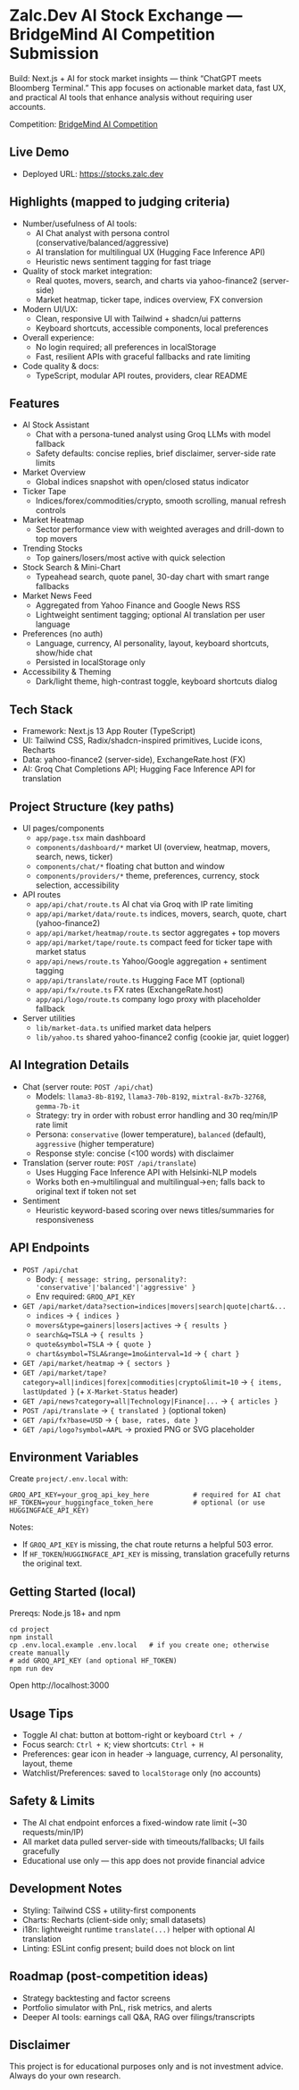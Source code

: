 # Zalc.Dev AI Stock Exchange — BridgeMind AI Competition Submission

Build: Next.js + AI for stock market insights — think “ChatGPT meets Bloomberg Terminal.” This app focuses on actionable market data, fast UX, and practical AI tools that enhance analysis without requiring user accounts.

Competition: [BridgeMind AI Competition](https://www.bridgemind.ai/competition)


## Live Demo

- Deployed URL: https://stocks.zalc.dev


## Highlights (mapped to judging criteria)

- Number/usefulness of AI tools: 
  - AI Chat analyst with persona control (conservative/balanced/aggressive)
  - AI translation for multilingual UX (Hugging Face Inference API)
  - Heuristic news sentiment tagging for fast triage
- Quality of stock market integration: 
  - Real quotes, movers, search, and charts via yahoo-finance2 (server-side)
  - Market heatmap, ticker tape, indices overview, FX conversion
- Modern UI/UX: 
  - Clean, responsive UI with Tailwind + shadcn/ui patterns
  - Keyboard shortcuts, accessible components, local preferences
- Overall experience: 
  - No login required; all preferences in localStorage
  - Fast, resilient APIs with graceful fallbacks and rate limiting
- Code quality & docs:
  - TypeScript, modular API routes, providers, clear README


## Features

- AI Stock Assistant
  - Chat with a persona-tuned analyst using Groq LLMs with model fallback
  - Safety defaults: concise replies, brief disclaimer, server-side rate limits
- Market Overview
  - Global indices snapshot with open/closed status indicator
- Ticker Tape
  - Indices/forex/commodities/crypto, smooth scrolling, manual refresh controls
- Market Heatmap
  - Sector performance view with weighted averages and drill-down to top movers
- Trending Stocks
  - Top gainers/losers/most active with quick selection
- Stock Search & Mini-Chart
  - Typeahead search, quote panel, 30-day chart with smart range fallbacks
- Market News Feed
  - Aggregated from Yahoo Finance and Google News RSS
  - Lightweight sentiment tagging; optional AI translation per user language
- Preferences (no auth)
  - Language, currency, AI personality, layout, keyboard shortcuts, show/hide chat
  - Persisted in localStorage only
- Accessibility & Theming
  - Dark/light theme, high-contrast toggle, keyboard shortcuts dialog


## Tech Stack

- Framework: Next.js 13 App Router (TypeScript)
- UI: Tailwind CSS, Radix/shadcn-inspired primitives, Lucide icons, Recharts
- Data: yahoo-finance2 (server-side), ExchangeRate.host (FX)
- AI: Groq Chat Completions API; Hugging Face Inference API for translation


## Project Structure (key paths)

- UI pages/components
  - `app/page.tsx` main dashboard
  - `components/dashboard/*` market UI (overview, heatmap, movers, search, news, ticker)
  - `components/chat/*` floating chat button and window
  - `components/providers/*` theme, preferences, currency, stock selection, accessibility
- API routes
  - `app/api/chat/route.ts` AI chat via Groq with IP rate limiting
  - `app/api/market/data/route.ts` indices, movers, search, quote, chart (yahoo-finance2)
  - `app/api/market/heatmap/route.ts` sector aggregates + top movers
  - `app/api/market/tape/route.ts` compact feed for ticker tape with market status
  - `app/api/news/route.ts` Yahoo/Google aggregation + sentiment tagging
  - `app/api/translate/route.ts` Hugging Face MT (optional)
  - `app/api/fx/route.ts` FX rates (ExchangeRate.host)
  - `app/api/logo/route.ts` company logo proxy with placeholder fallback
- Server utilities
  - `lib/market-data.ts` unified market data helpers
  - `lib/yahoo.ts` shared yahoo-finance2 config (cookie jar, quiet logger)


## AI Integration Details

- Chat (server route: `POST /api/chat`)
  - Models: `llama3-8b-8192`, `llama3-70b-8192`, `mixtral-8x7b-32768`, `gemma-7b-it`
  - Strategy: try in order with robust error handling and 30 req/min/IP rate limit
  - Persona: `conservative` (lower temperature), `balanced` (default), `aggressive` (higher temperature)
  - Response style: concise (<100 words) with disclaimer
- Translation (server route: `POST /api/translate`)
  - Uses Hugging Face Inference API with Helsinki-NLP models
  - Works both en→multilingual and multilingual→en; falls back to original text if token not set
- Sentiment
  - Heuristic keyword-based scoring over news titles/summaries for responsiveness


## API Endpoints

- `POST /api/chat`
  - Body: `{ message: string, personality?: 'conservative'|'balanced'|'aggressive' }`
  - Env required: `GROQ_API_KEY`
- `GET /api/market/data?section=indices|movers|search|quote|chart&...`
  - `indices` → `{ indices }`
  - `movers&type=gainers|losers|actives` → `{ results }`
  - `search&q=TSLA` → `{ results }`
  - `quote&symbol=TSLA` → `{ quote }`
  - `chart&symbol=TSLA&range=1mo&interval=1d` → `{ chart }`
- `GET /api/market/heatmap` → `{ sectors }`
- `GET /api/market/tape?category=all|indices|forex|commodities|crypto&limit=10` → `{ items, lastUpdated }` (+ `X-Market-Status` header)
- `GET /api/news?category=all|Technology|Finance|...` → `{ articles }`
- `POST /api/translate` → `{ translated }` (optional token)
- `GET /api/fx?base=USD` → `{ base, rates, date }`
- `GET /api/logo?symbol=AAPL` → proxied PNG or SVG placeholder


## Environment Variables

Create `project/.env.local` with:

```
GROQ_API_KEY=your_groq_api_key_here           # required for AI chat
HF_TOKEN=your_huggingface_token_here          # optional (or use HUGGINGFACE_API_KEY)
```

Notes:
- If `GROQ_API_KEY` is missing, the chat route returns a helpful 503 error.
- If `HF_TOKEN`/`HUGGINGFACE_API_KEY` is missing, translation gracefully returns the original text.


## Getting Started (local)

Prereqs: Node.js 18+ and npm

```
cd project
npm install
cp .env.local.example .env.local   # if you create one; otherwise create manually
# add GROQ_API_KEY (and optional HF_TOKEN)
npm run dev
```

Open http://localhost:3000


## Usage Tips

- Toggle AI chat: button at bottom-right or keyboard `Ctrl + /`
- Focus search: `Ctrl + K`; view shortcuts: `Ctrl + H`
- Preferences: gear icon in header → language, currency, AI personality, layout, theme
- Watchlist/Preferences: saved to `localStorage` only (no accounts)


## Safety & Limits

- The AI chat endpoint enforces a fixed-window rate limit (~30 requests/min/IP)
- All market data pulled server-side with timeouts/fallbacks; UI fails gracefully
- Educational use only — this app does not provide financial advice


## Development Notes

- Styling: Tailwind CSS + utility-first components
- Charts: Recharts (client-side only; small datasets)
- i18n: lightweight runtime `translate(...)` helper with optional AI translation
- Linting: ESLint config present; build does not block on lint


## Roadmap (post-competition ideas)

- Strategy backtesting and factor screens
- Portfolio simulator with PnL, risk metrics, and alerts
- Deeper AI tools: earnings call Q&A, RAG over filings/transcripts


## Disclaimer

This project is for educational purposes only and is not investment advice. Always do your own research.


